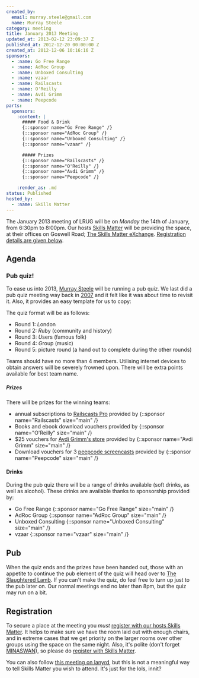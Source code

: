 ```yaml
---
created_by:
  email: murray.steele@gmail.com
  name: Murray Steele
category: meeting
title: January 2013 Meeting
updated_at: 2013-02-12 23:09:37 Z
published_at: 2012-12-20 00:00:00 Z
created_at: 2012-12-06 10:16:16 Z
sponsors:
  - :name: Go Free Range
  - :name: AdRoc Group
  - :name: Unboxed Consulting
  - :name: vzaar
  - :name: Railscasts
  - :name: O'Reilly
  - :name: Avdi Grimm
  - :name: Peepcode
parts:
  sponsors:
    :content: |
      ##### Food & Drink
      {::sponsor name="Go Free Range" /}
      {::sponsor name="AdRoc Group" /}
      {::sponsor name="Unboxed Consulting" /}
      {::sponsor name="vzaar" /}

      ##### Prizes
      {::sponsor name="Railscasts" /}
      {::sponsor name="O'Reilly" /}
      {::sponsor name="Avdi Grimm" /}
      {::sponsor name="Peepcode" /}

    :render_as: .md
status: Published
hosted_by:
  - :name: Skills Matter
---
```


The January 2013 meeting of LRUG will be on *Monday* the 14th of January, from 6:30pm to 8:00pm.  Our hosts [Skills Matter](http://skillsmatter.com/) will be providing the space, at their offices on Goswell Road; [The Skills Matter eXchange](http://skillsmatter.com/location-details/design-architecture/484/96).  <a href="#jan13registration">Registration details are given below</a>.

## Agenda

### Pub quiz!

To ease us into 2013, [Murray Steele](http://h-lame.com/) will be running a pub quiz.  We last did a pub quiz meeting way back in [2007](/meetings/2007/january/) and it felt like it was about time to revisit it.  Also, it provides an easy template for us to copy:

The quiz format will be as follows:

* Round 1: *L*ondon
* Round 2: *R*uby (community and history)
* Round 3: *U*sers (famous folk)
* Round 4: *G*roup (music)
* Round 5: picture round (a hand out to complete during the other rounds)

Teams should have no more than 4 members.  Utilising internet devices to obtain answers will be severely frowned upon.  There will be extra points available for best team name.

##### Prizes

There will be prizes for the winning teams:

* annual subscriptions to [Railscasts Pro](http://railscasts.com/pro) provided by {::sponsor name="Railscasts" size="main" /}
* Books and ebook download vouchers provided by {::sponsor name="O'Reilly" size="main" /}
* $25 vouchers for [Avdi Grimm's store](https://shiprise.dpdcart.com/) provided by {::sponsor name="Avdi Grimm" size="main" /}
* Download vouchers for 3 [peepcode screencasts](https://peepcode.com/screencasts/) provided by {::sponsor name="Peepcode" size="main" /}

#### Drinks

During the pub quiz there will be a range of drinks available (soft drinks, as well as alcohol).  These drinks are available thanks to sponsorship provided by:

* Go Free Range {::sponsor name="Go Free Range" size="main" /}
* AdRoc Group {::sponsor name="AdRoc Group" size="main" /}
* Unboxed Consulting {::sponsor name="Unboxed Consulting" size="main" /}
* vzaar {::sponsor name="vzaar" size="main" /}

## Pub

When the quiz ends and the prizes have been handed out, those with an appetite to continue the pub element of the quiz will head over to [The Slaughtered Lamb](http://www.theslaughteredlambpub.com/).  If you can't make the quiz, do feel free to turn up just to the pub later on.  Our normal meetings end no later than 8pm, but the quiz may run on a bit.

Registration <a name="jan13registration">&nbsp;</a>
---------------------------------------------------

To secure a place at the meeting you *must* [register with our hosts Skills Matter](http://skillsmatter.com/podcast/home/a-pub-quiz-with-a-twist-of-ruby).  It helps to make sure we have the room laid out with enough chairs, and in extreme cases that we get priority on the larger rooms over other groups using the space on the same night.  Also, it's polite (don't forget [MINASWAN](http://oreilly.com/ruby/excerpts/ruby-learning-rails/ruby-glossary.html#I_indexterm_d1e32036)), so please do [register with Skills Matter](http://skillsmatter.com/podcast/home/a-pub-quiz-with-a-twist-of-ruby).

You can also follow [this meeting on lanyrd](http://lanyrd.com/2013/lrug-january/), but this is not a meaningful way to tell Skills Matter you wish to attend.  It's just for the lols, innit?
